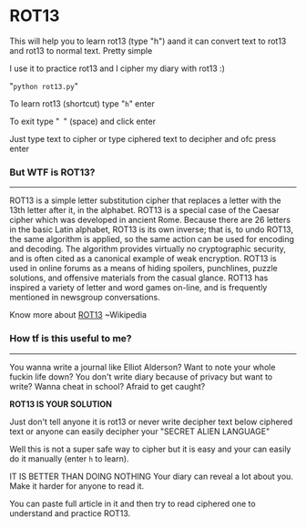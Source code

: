 # ROT13
This will help you to learn rot13 (type "h") aand it can convert text to rot13 and rot13 to normal text. Pretty simple

I use it to practice rot13 and I cipher my diary with rot13 :)

"`python rot13.py`"

To learn rot13 (shortcut) type "`h`" enter

To exit type "` `" (space) and click enter

Just type text to cipher or type ciphered text to decipher and ofc press enter

### But WTF is ROT13?
***

ROT13 is a simple letter substitution cipher that replaces a letter with the 13th letter after it, in the alphabet. ROT13 is a special case of the Caesar cipher which was developed in ancient Rome. Because there are 26 letters in the basic Latin alphabet, ROT13 is its own inverse; that is, to undo ROT13, the same algorithm is applied, so the same action can be used for encoding and decoding. The algorithm provides virtually no cryptographic security, and is often cited as a canonical example of weak encryption. ROT13 is used in online forums as a means of hiding spoilers, punchlines, puzzle solutions, and offensive materials from the casual glance. ROT13 has inspired a variety of letter and word games on-line, and is frequently mentioned in newsgroup conversations.

Know more about [ROT13](https://en.wikipedia.org/wiki/ROT13) ~Wikipedia

### How tf is this useful to me?
***

You wanna write a journal like Elliot Alderson?
Want to note your whole fuckin life down?
You don't write diary because of privacy but want to write?
Wanna cheat in school? Afraid to get caught?

**ROT13 IS YOUR SOLUTION**

Just don't tell anyone it is rot13 or never write decipher text below ciphered text or anyone can easily decipher your "SECRET ALIEN LANGUAGE"

Well this is not a super safe way to cipher but it is easy and your can easily do it manually (enter `h` to learn).

IT IS BETTER THAN DOING NOTHING
Your diary can reveal a lot about you. Make it harder for anyone to read it.

You can paste full article in it and then try to read ciphered one to understand and practice ROT13.

